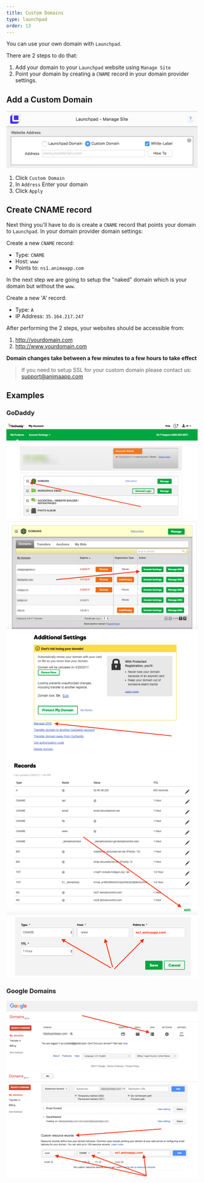 ```yaml
---
title: Custom Domains
type: launchpad
order: 13
---
```


You can use your own domain with `Launchpad`.

There are 2 steps to do that:

1. Add your domain to your `Launchpad` website using `Manage Site`
2. Point your domain by creating a `CNAME` record in your domain provider settings.

## Add a Custom Domain

![](/images/launchpad/domains/1.png)

1. Click `Custom Domain`
2. In `Address` Enter your domain
3. Click `Apply`

## Create CNAME record

Next thing you'll have to do is create a `CNAME` record that points your domain to `Launchpad`.
In your domain provider domain settings:

Create a new `CNAME` record:

* Type: `CNAME`
* Host: `www`
* Points to: `ns1.animaapp.com`

In the next step we are going to setup the "naked" domain which is your domain but without the `www`.

Create a new 'A' record:

* Type: `A`
* IP Address: `35.164.217.247`

After performing the 2 steps, your websites should be accessible from:

1. http://yourdomain.com
2. http://www.yourdomain.com

**Domain changes take between a few minutes to a few hours to take effect**

> If you need to setup SSL for your custom domain please contact us: support@animaapp.com

## Examples

### GoDaddy

![](/images/launchpad/domains/godaddy/1.png)
![](/images/launchpad/domains/godaddy/2.png)
![](/images/launchpad/domains/godaddy/3.png)
![](/images/launchpad/domains/godaddy/4.png)
![](/images/launchpad/domains/godaddy/5.png)

### Google Domains

![](/images/launchpad/domains/google/1.png)
![](/images/launchpad/domains/google/2.png)
